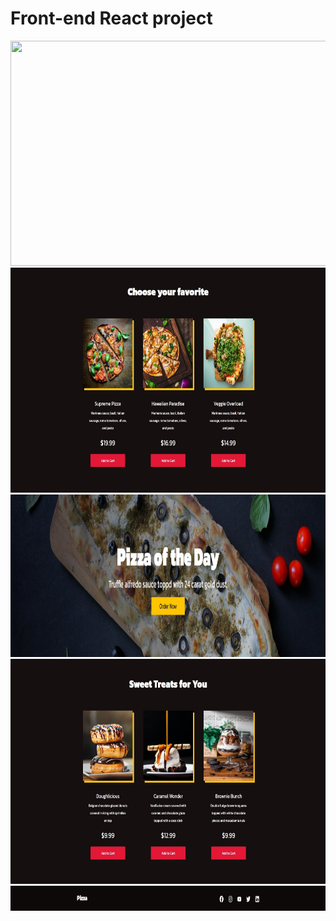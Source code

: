 # Front-end React project

<p align="center">
<img width="650" height="360" src="src/prints/print-1.png">
<img width="650" height="360" src="src/prints/print-2.jpg">
<img width="650" height="260" src="src/prints/print-3.jpg">
<img width="650" height="360" src="src/prints/print-4.jpg">
<img width="650" height="40" src="src/prints/print-5.jpg">
</p>
